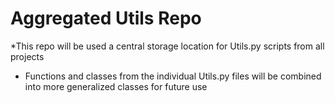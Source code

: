 # Aggregated Utils Repo
*This repo will be used a central storage location for  Utils.py scripts from all projects
* Functions and classes from the individual Utils.py files will be combined into more generalized classes for future use
